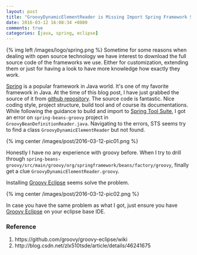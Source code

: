```yaml
---
layout: post
title: "GroovyDynamicElementReader is Missing Import Spring Framework Source to Eclipse STS"
date: 2016-03-12 16:08:34 +0800
comments: true
categories: [java, spring, eclipse]
---
```


{% img left /images/logo/spring.png %}
Sometime for some reasons when dealing with open source technology we have interest to download the full source code of the frameworks we use. Either for customization, extending them or just for having a look to have more knowledge how exactly they work.

<a href="https://spring.io/">Spring</a> is a popular framework in Java world. It's one of my favorite framework in Java. At the time of this blog post, I have just grabbed the source of it from <a href="https://github.com/spring-projects/spring-framework">github repository</a>. The source code is fantastic. Nice coding style, project structure, build tool and of course its documentations. While following the guidance to build and import to <a href="https://spring.io/tools">Spring Tool Suite</a>, I got an error on <code>spring-beans-groovy</code> project in <code>GroovyBeanDefinitionReader.java</code>. Navigating to the errors, STS seems try to find a class <code>GroovyDynamicElementReader</code> but not found.

{% img center /images/post/2016-03-12-pic01.png %}

 Honestly I have no any experience with groovy before. When I try to drill through <code>spring-beans-groovy/src/main/groovy/org/springframework/beans/factory/groovy</code>, finally get a clue <code>GroovyDynamicElementReader.groovy</code>.

Installing <a href="https://github.com/groovy/groovy-eclipse/wiki">Groovy Eclipse</a> seems solve the problem.

{% img center /images/post/2016-03-12-pic02.png %}

In case you have the same problem as what I got, just ensure you have <a href="https://github.com/groovy/groovy-eclipse/wiki">Groovy Eclipse</a> on your eclipse base IDE.

<h3>Reference</h3>
<ol>
<li>https://github.com/groovy/groovy-eclipse/wiki</li>
<li>http://blog.csdn.net/zlx510tsde/article/details/46241675</li>
</ol>
